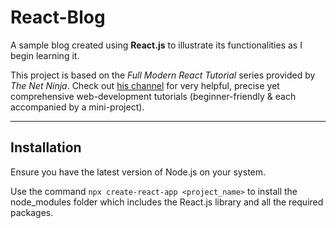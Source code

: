 # React-Blog
A sample blog created using **React.js** to illustrate its functionalities as I begin learning it.

This project is based on the *Full Modern React Tutorial* series provided by *The Net Ninja*. Check out [his channel](https://www.youtube.com/channel/UCW5YeuERMmlnqo4oq8vwUpg) for very helpful, precise yet comprehensive web-development tutorials (beginner-friendly & each accompanied by a mini-project). 

---

## Installation 
Ensure you have the latest version of Node.js on your system. 

Use the command `npx create-react-app <project_name>` to install the node_modules folder which includes the React.js library and all the required packages. 
